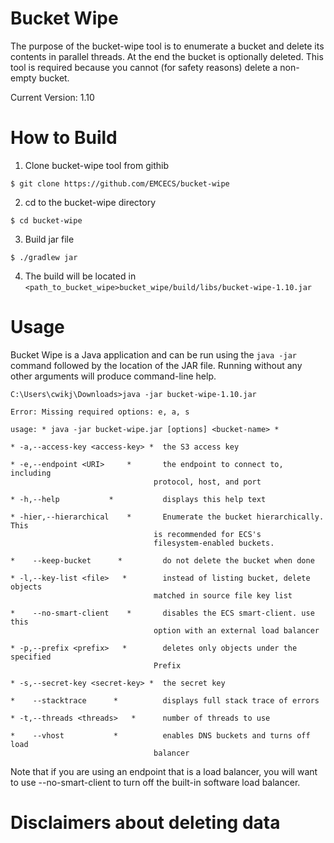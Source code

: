 # Bucket Wipe 
The purpose of the bucket-wipe tool is to enumerate a bucket and delete its contents in parallel threads.  At the end the bucket is optionally deleted.  This tool is required because you cannot (for safety reasons) delete a non-empty bucket.

Current Version: 1.10

# How to Build 

1. Clone bucket-wipe tool from githib 
```
$ git clone https://github.com/EMCECS/bucket-wipe
```
2. cd to the bucket-wipe directory
```
$ cd bucket-wipe
```
3. Build jar file
```
$ ./gradlew jar
```
4. The build will be located in `<path_to_bucket_wipe>bucket_wipe/build/libs/bucket-wipe-1.10.jar`

# Usage
Bucket Wipe is a Java application and can be run using the `java -jar` command followed by the location of the JAR file.  Running without any other arguments will produce command-line help.

 

``` 
C:\Users\cwikj\Downloads>java -jar bucket-wipe-1.10.jar

Error: Missing required options: e, a, s

usage: * java -jar bucket-wipe.jar [options] <bucket-name> *

* -a,--access-key <access-key> *  the S3 access key

* -e,--endpoint <URI>     *       the endpoint to connect to, including
                                protocol, host, and port

* -h,--help           *           displays this help text

* -hier,--hierarchical    *       Enumerate the bucket hierarchically.  This
                                is recommended for ECS's
                                filesystem-enabled buckets.

*    --keep-bucket      *         do not delete the bucket when done

* -l,--key-list <file>   *        instead of listing bucket, delete objects
                                matched in source file key list

*    --no-smart-client    *       disables the ECS smart-client. use this
                                option with an external load balancer

* -p,--prefix <prefix>   *        deletes only objects under the specified
                                Prefix

* -s,--secret-key <secret-key> *  the secret key

*    --stacktrace      *          displays full stack trace of errors

* -t,--threads <threads>   *      number of threads to use

*    --vhost           *          enables DNS buckets and turns off load
                                balancer
```

Note that if you are using an endpoint that is a load balancer, you will want to use --no-smart-client to turn off the built-in software load balancer.
  
 # Disclaimers about deleting data
